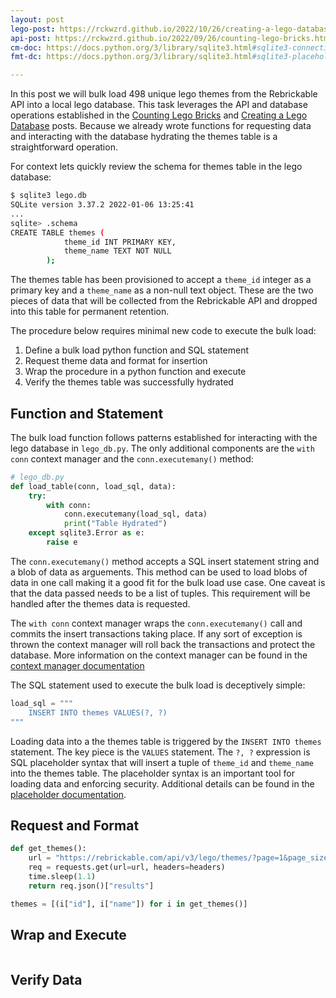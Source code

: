 ```yaml
---
layout: post
lego-post: https://rckwzrd.github.io/2022/10/26/creating-a-lego-database.html
api-post: https://rckwzrd.github.io/2022/09/26/counting-lego-bricks.html
cm-doc: https://docs.python.org/3/library/sqlite3.html#sqlite3-connection-context-manager
fmt-dc: https://docs.python.org/3/library/sqlite3.html#sqlite3-placeholders

---
```


In this post we will bulk load 498 unique lego themes from the Rebrickable API into a local lego database. This task leverages the API and database operations established in the [Counting Lego Bricks]({{page.api-post}}) and [Creating a Lego Database]({{page.lego-post}}) posts. Because we already wrote functions for requesting data and interacting with the database hydrating the themes table is a straightforward operation.

For context lets quickly review the schema for themes table in the lego database:

```bash
$ sqlite3 lego.db 
SQLite version 3.37.2 2022-01-06 13:25:41
...
sqlite> .schema
CREATE TABLE themes (
            theme_id INT PRIMARY KEY,
            theme_name TEXT NOT NULL
        );
```

The themes table has been provisioned to accept a `theme_id` integer as a primary key and a `theme_name` as a non-null text object. These are the two pieces of data that will be collected from the Rebrickable API and dropped into this table for permanent retention.

The procedure below requires minimal new code to execute the bulk load:

1. Define a bulk load python function and SQL statement
2. Request theme data and format for insertion
3. Wrap the procedure in a python function and execute
4. Verify the themes table was successfully hydrated

## Function and Statement

The bulk load function follows patterns established for interacting with the lego database in `lego_db.py`. The only additional components are the `with conn` context manager and the `conn.executemany()` method: 

```python
# lego_db.py
def load_table(conn, load_sql, data):
    try:
        with conn:
            conn.executemany(load_sql, data)
            print("Table Hydrated")
    except sqlite3.Error as e:
        raise e
```

The `conn.executemany()` method accepts a SQL insert statement string and a blob of data as arguements. This method can be used to load blobs of data in one call making it a good fit for the bulk load use case. One caveat is that the data passed needs to be a list of tuples. This requirement will be handled after the themes data is requested. 

The `with conn` context manager wraps the `conn.executemany()` call and commits the insert transactions taking place. If any sort of exception is thrown the context manager will roll back the transactions and protect the database. More information on the context manager can be found in the [context manager documentation]({{page.cm-doc}})

The SQL statement used to execute the bulk load is deceptively simple:

```python
load_sql = """
    INSERT INTO themes VALUES(?, ?)
"""
```
Loading data into a the themes table is triggered by the `INSERT INTO themes` statement. The key piece is the `VALUES` statement. The `?, ?` expression is SQL placeholder syntax that will insert a tuple of `theme_id` and `theme_name` into the themes table. The placeholder syntax is an important tool for loading data and enforcing security. Additional details can be found in the [placeholder documentation]({{page.fmt-dc}}).

## Request and Format

```python
def get_themes():
    url = "https://rebrickable.com/api/v3/lego/themes/?page=1&page_size=1000"
    req = requests.get(url=url, headers=headers)
    time.sleep(1.1)
    return req.json()["results"]
```

```python
themes = [(i["id"], i["name"]) for i in get_themes()]
```

## Wrap and Execute

```python
```

## Verify Data

```bash
```
